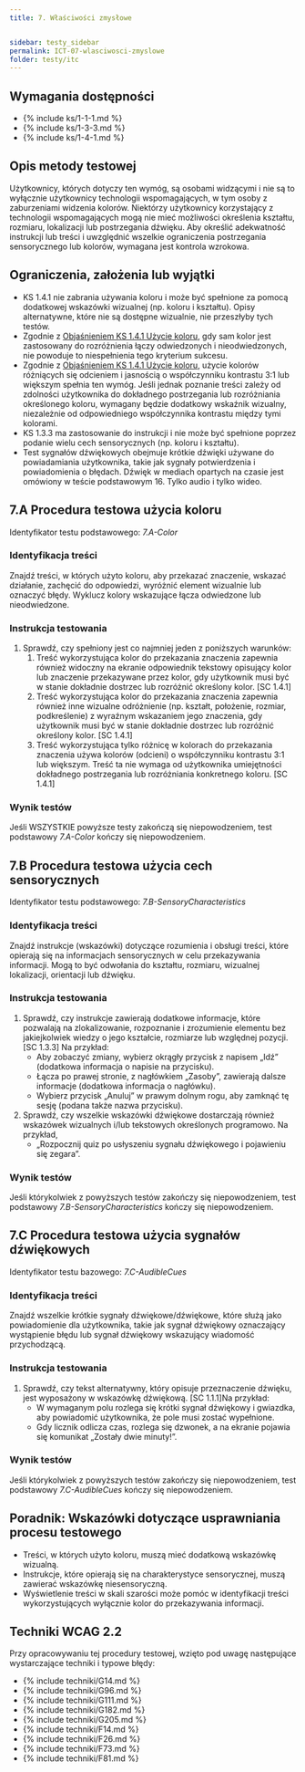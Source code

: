 ```yaml
---
title: 7. Właściwości zmysłowe


sidebar: testy_sidebar
permalink: ICT-07-wlasciwosci-zmyslowe
folder: testy/itc
---
```


## Wymagania dostępności
- {% include ks/1-1-1.md %}  
- {% include ks/1-3-3.md %}  
- {% include ks/1-4-1.md %} 

## Opis metody testowej

Użytkownicy, których dotyczy ten wymóg, są osobami widzącymi i nie są to wyłącznie użytkownicy technologii wspomagających, w tym osoby z zaburzeniami widzenia kolorów. Niektórzy użytkownicy korzystający z technologii wspomagających mogą nie mieć możliwości określenia kształtu, rozmiaru, lokalizacji lub postrzegania dźwięku. Aby określić adekwatność instrukcji lub treści i uwzględnić wszelkie ograniczenia postrzegania sensorycznego lub kolorów, wymagana jest kontrola wzrokowa.  

## Ograniczenia, założenia lub wyjątki
- KS 1.4.1 nie zabrania używania koloru i może być spełnione za pomocą dodatkowej wskazówki wizualnej (np. koloru i kształtu). Opisy alternatywne, które nie są dostępne wizualnie, nie przeszłyby tych testów.
- Zgodnie z [Objaśnieniem KS 1.4.1 Użycie koloru](https://wcag.irdpl.pl/understanding/uzycie-koloru.html), gdy sam kolor jest zastosowany do rozróżnienia łączy odwiedzonych i nieodwiedzonych, nie powoduje to niespełnienia tego kryterium sukcesu.
- Zgodnie z [Objaśnieniem KS 1.4.1 Użycie koloru](https://wcag.irdpl.pl/understanding/uzycie-koloru.html), użycie kolorów różniących się odcieniem i jasnością o współczynniku kontrastu 3:1 lub większym spełnia ten wymóg. Jeśli jednak poznanie treści zależy od zdolności użytkownika do dokładnego postrzegania lub rozróżniania określonego koloru, wymagany będzie dodatkowy wskaźnik wizualny, niezależnie od odpowiedniego współczynnika kontrastu między tymi kolorami.
-   KS 1.3.3 ma zastosowanie do instrukcji i nie może być spełnione poprzez podanie wielu cech sensorycznych (np. koloru i kształtu).
-   Test sygnałów dźwiękowych obejmuje krótkie dźwięki używane do powiadamiania użytkownika, takie jak sygnały potwierdzenia i powiadomienia o błędach. Dźwięk w mediach opartych na czasie jest omówiony w teście podstawowym 16. Tylko audio i tylko wideo.

## 7.A Procedura testowa użycia koloru
Identyfikator testu podstawowego: _7.A-Color_

### Identyfikacja treści
Znajdź treści, w których użyto koloru, aby przekazać znaczenie, wskazać działanie, zachęcić do odpowiedzi, wyróżnić element wizualnie lub oznaczyć błędy. Wyklucz kolory wskazujące łącza odwiedzone lub nieodwiedzone.

### Instrukcja testowania
1.	Sprawdź, czy spełniony jest co najmniej jeden z poniższych warunków:
    1.  Treść wykorzystująca kolor do przekazania znaczenia zapewnia również widoczny na ekranie odpowiednik tekstowy opisujący kolor lub znaczenie przekazywane przez kolor, gdy użytkownik musi być w stanie dokładnie dostrzec lub rozróżnić określony kolor. [SC 1.4.1]
    2.  Treść wykorzystująca kolor do przekazania znaczenia zapewnia również inne wizualne odróżnienie (np. kształt, położenie, rozmiar, podkreślenie) z wyraźnym wskazaniem jego znaczenia, gdy użytkownik musi być w stanie dokładnie dostrzec lub rozróżnić określony kolor. [SC 1.4.1]
    3.  Treść wykorzystująca tylko różnicę w kolorach do przekazania znaczenia używa kolorów (odcieni) o współczynniku kontrastu 3:1 lub większym. Treść ta nie wymaga od użytkownika umiejętności dokładnego postrzegania lub rozróżniania konkretnego koloru. [SC 1.4.1]

### Wynik testów
Jeśli WSZYSTKIE powyższe testy zakończą się niepowodzeniem, test podstawowy _7.A-Color_ kończy się niepowodzeniem.

## 7.B  Procedura testowa użycia cech sensorycznych
Identyfikator testu podstawowego: _7.B-SensoryCharacteristics_

### Identyfikacja treści
Znajdź instrukcje (wskazówki) dotyczące rozumienia i obsługi treści, które opierają się na informacjach sensorycznych w celu przekazywania informacji. Mogą to być odwołania do kształtu, rozmiaru, wizualnej lokalizacji, orientacji lub dźwięku.

### Instrukcja testowania
1.  Sprawdź, czy instrukcje zawierają dodatkowe informacje, które pozwalają na zlokalizowanie, rozpoznanie i zrozumienie elementu bez jakiejkolwiek wiedzy o jego kształcie, rozmiarze lub względnej pozycji. [SC 1.3.3] Na przykład:
    -   Aby zobaczyć zmiany, wybierz okrągły przycisk z napisem „Idź” (dodatkowa informacja o napisie na przycisku).
    -   Łącza po prawej stronie, z nagłówkiem „Zasoby”, zawierają dalsze informacje (dodatkowa informacja o nagłówku).
    -   Wybierz przycisk „Anuluj” w prawym dolnym rogu, aby zamknąć tę sesję (podana także nazwa przycisku).
2.  Sprawdź, czy wszelkie wskazówki dźwiękowe dostarczają również wskazówek wizualnych i/lub tekstowych określonych programowo. Na przykład,
    -   „Rozpocznij quiz po usłyszeniu sygnału dźwiękowego i pojawieniu się zegara”.

### Wynik testów
Jeśli którykolwiek z powyższych testów zakończy się niepowodzeniem, test podstawowy _7.B-SensoryCharacteristics_ kończy się niepowodzeniem.

## 7.C Procedura testowa użycia sygnałów dźwiękowych
Identyfikator testu bazowego: _7.C-AudibleCues_

### Identyfikacja treści
Znajdź wszelkie krótkie sygnały dźwiękowe/dźwiękowe, które służą jako powiadomienie dla użytkownika, takie jak sygnał dźwiękowy oznaczający wystąpienie błędu lub sygnał dźwiękowy wskazujący wiadomość przychodzącą.

### Instrukcja testowania
1.  Sprawdź, czy tekst alternatywny, który opisuje przeznaczenie dźwięku, jest wyposażony w wskazówkę dźwiękową. [SC 1.1.1]Na przykład:
    -   W wymaganym polu rozlega się krótki sygnał dźwiękowy i gwiazdka, aby powiadomić użytkownika, że pole musi zostać wypełnione.
    -   Gdy licznik odlicza czas, rozlega się dzwonek, a na ekranie pojawia się komunikat „Zostały dwie minuty!”.

### Wynik testów
Jeśli którykolwiek z powyższych testów zakończy się niepowodzeniem, test podstawowy _7.C-AudibleCues_ kończy się niepowodzeniem.

##  Poradnik: Wskazówki dotyczące usprawniania procesu testowego
-   Treści, w których użyto koloru, muszą mieć dodatkową wskazówkę wizualną.
-   Instrukcje, które opierają się na charakterystyce sensorycznej, muszą zawierać wskazówkę niesensoryczną.
-   Wyświetlenie treści w skali szarości może pomóc w identyfikacji treści wykorzystujących wyłącznie kolor do przekazywania informacji.

## Techniki WCAG 2.2
Przy opracowywaniu tej procedury testowej, wzięto pod uwagę następujące wystarczające techniki i typowe błędy:

- {% include techniki/G14.md %}
- {% include techniki/G96.md %}
- {% include techniki/G111.md %}
- {% include techniki/G182.md %}
- {% include techniki/G205.md %}
- {% include techniki/F14.md %}
- {% include techniki/F26.md %}
- {% include techniki/F73.md %}
- {% include techniki/F81.md %}
